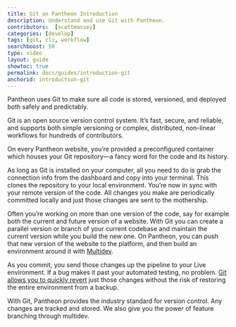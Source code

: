 ```yaml
---
title: Git on Pantheon Introduction
description: Understand and use Git with Pantheon.
contributors:  [scottmassey]
categories: [develop]
tags: [git, cli, workflow]
searchboost: 50
type: video
layout: guide
showtoc: true
permalink: docs/guides/introduction-git
anchorid: introduction-git
---
```


<Youtube src="LG7_wWQHtS4" title="Git" />

Pantheon uses Git to make sure all code is stored, versioned, and deployed both safely and predictably.

Git is an open source version control system. It’s fast, secure, and reliable, and supports both simple versioning or complex, distributed, non-linear workflows for hundreds of contributors.

On every Pantheon website, you’re provided a preconfigured container which houses your Git repository—a fancy word for the code and its history.

As long as Git is installed on your computer, all you need to do is grab the connection info from the dashboard and copy into your terminal. This clones the repository to your local environment. You’re now in sync with your remote version of the code. All changes you make are periodically committed locally and just those changes are sent to the mothership.

Often you’re working on more than one version of the code, say for example both the current and future version of a website. With Git you can create a parallel version or branch of your current codebase and maintain the current version while you build the new one. On Pantheon, you can push that new version of the website to the platform, and then build an environment around it with [Multidev](/multidev).

As you commit, you send those changes up the pipeline to your Live environment.  If a bug makes it past your automated testing, no problem. [Git allows you to quickly revert](/guides/git/undo-commits) just those changes without the risk of restoring the entire environment from a backup.

With Git, Pantheon provides the industry standard for version control. Any changes are tracked and stored. We also give you the power of feature branching through multidev.
